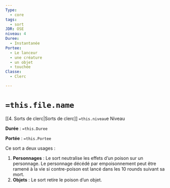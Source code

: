 ```yaml
---
Type:
  - core
tags:
  - sort
JDR: OSE
niveau: 4
Duree:
  - Instantanée
Portee:
  - Le lanceur
  - une créature
  - un objet
  - touchée
Classe:
  - Clerc

---
```

# `=this.file.name`  

[[4. Sorts de clerc|Sorts de clerc]] `=this.niveau`e Niveau

**Durée** : `=this.Duree` 

**Portée** : `=this.Portee` 

Ce sort a deux usages :

1. **Personnages** : Le sort neutralise les effets d’un poison sur un personnage. Le personnage décédé par empoisonnement peut être ramené à la vie si contre-poison est lancé dans les 10 rounds suivant sa mort.
2. **Objets** : Le sort retire le poison d’un objet.
